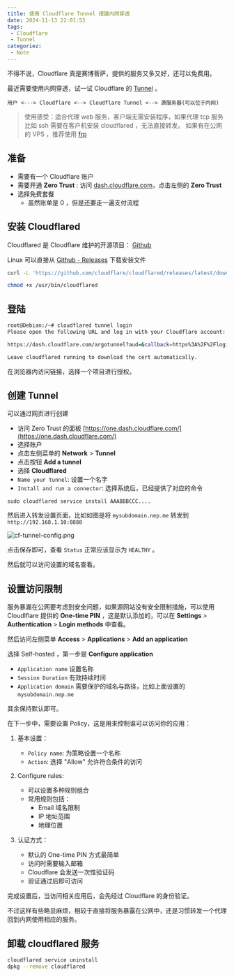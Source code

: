 ```yaml
---
title: 使用 Cloudflare Tunnel 搭建内网穿透
date: 2024-11-13 22:01:53
tags:
 - Cloudflare
 - Tunnel
categoriez:
 - Note
---
```


不得不说，Cloudflare 真是赛博菩萨，提供的服务又多又好，还可以免费用。  

最近需要使用内网穿透，试一试 Cloudflare 的 [Tunnel](https://www.cloudflare.com/zh-cn/products/tunnel/) 。

```
用户 <---> Cloudflare <--> Cloudflare Tunnel <--> 源服务器(可以位于内网)
```

> 使用感受：适合代理 web 服务，客户端无需安装程序，如果代理 tcp 服务比如 ssh 需要在客户机安装 cloudflared ，无法直接转发。 
> 如果有在公网的 VPS ，推荐使用 [frp](https://github.com/fatedier/frp)
<!--more-->

## 准备

- 需要有一个 Cloudflare 账户
- 需要开通 **Zero Trust** : 访问 [dash.cloudflare.com](https://dash.cloudflare.com/)，点击左侧的 **Zero Trust**
- 选择免费套餐
    - 虽然账单是 0 ，但是还要走一遍支付流程

## 安装 Cloudflared

Cloudflared 是 Cloudflare 维护的开源项目： [Github](https://github.com/cloudflare/cloudflared) 

Linux 可以直接从 [Github - Releases](https://github.com/cloudflare/cloudflared/releases) 下载安装文件

```sh
curl -L 'https://github.com/cloudflare/cloudflared/releases/latest/download/cloudflared-linux-amd64' -o /usr/bin/cloudflared

chmod +x /usr/bin/cloudflared
```

## 登陆
```sh
root@Debian:/~# cloudflared tunnel login
Please open the following URL and log in with your Cloudflare account:

https://dash.cloudflare.com/argotunnel?aud=&callback=https%3A%2F%2Flogin.cloudflareaccess.org%2************************

Leave cloudflared running to download the cert automatically.
```

在浏览器内访问链接，选择一个项目进行授权。  

## 创建 Tunnel
可以通过网页进行创建
- 访问 Zero Trust 的面板 [https://one.dash.cloudflare.com/](https://one.dash.cloudflare.com/)
- 选择账户
- 点击左侧菜单的 **Network** > **Tunnel** 
- 点击按钮 **Add a tunnel**
- 选择 **Cloudflared**
- `Name your tunnel`:  设置一个名字
- `Install and run a connector`: 选择系统后，已经提供了对应的命令
```
sudo cloudflared service install AAABBBCCC....
```

然后进入转发设置页面，比如如图是将 `mysubdomain.nep.me` 转发到 `http://192.168.1.10:8888`

![cf-tunnel-config.png](https://m.nep.me/blog/post/cf-tunnel-config.png)

点击保存即可，查看 `Status` 正常应该显示为 `HEALTHY` 。  

然后就可以访问设置的域名查看。  

## 设置访问限制

服务暴漏在公网要考虑到安全问题，如果源网站没有安全限制措施，可以使用 Cloudlflare 提供的 **One-time PIN** ，这是默认添加的，可以在 **Settings** > **Authentication** > **Login methods** 中查看。

然后访问左侧菜单 **Access** > **Applications** > **Add an application**

选择 Self-hosted ，第一步是 **Configure application**

- `Application name` 设置名称
- `Session Duration` 有效持续时间
- `Application domain` 需要保护的域名与路径，比如上面设置的 `mysubdomain.nep.me`

其余保持默认即可。 

在下一步中，需要设置 Policy，这是用来控制谁可以访问你的应用：

1. 基本设置：
    - `Policy name`: 为策略设置一个名称
    - `Action`: 选择 "Allow" 允许符合条件的访问

2. Configure rules:
    - 可以设置多种规则组合
    - 常用规则包括：
      - Email 域名限制
      - IP 地址范围
      - 地理位置

3. 认证方式：
    - 默认的 One-time PIN 方式最简单
    - 访问时需要输入邮箱
    - Cloudflare 会发送一次性验证码
    - 验证通过后即可访问

完成设置后，当访问相关应用后，会先经过 Cloudflare 的身份验证。

不过这样有些略显麻烦，相较于直接将服务暴露在公网中，还是习惯转发一个代理回到内网使用相应的服务。  

## 卸载 cloudflared 服务

```sh
cloudflared service uninstall
dpkg --remove cloudflared
```